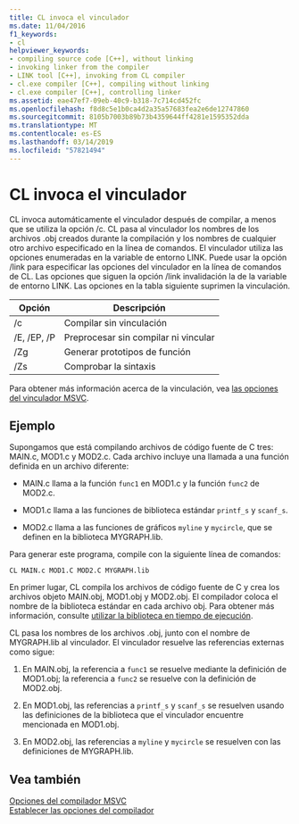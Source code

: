 ```yaml
---
title: CL invoca el vinculador
ms.date: 11/04/2016
f1_keywords:
- cl
helpviewer_keywords:
- compiling source code [C++], without linking
- invoking linker from the compiler
- LINK tool [C++], invoking from CL compiler
- cl.exe compiler [C++], compiling without linking
- cl.exe compiler [C++], controlling linker
ms.assetid: eae47ef7-09eb-40c9-b318-7c714cd452fc
ms.openlocfilehash: f8d8c5e1b0ca4d2a35a57683fea2e6de12747860
ms.sourcegitcommit: 8105b7003b89b73b4359644ff4281e1595352dda
ms.translationtype: MT
ms.contentlocale: es-ES
ms.lasthandoff: 03/14/2019
ms.locfileid: "57821494"
---
```

# <a name="cl-invokes-the-linker"></a>CL invoca el vinculador

CL invoca automáticamente el vinculador después de compilar, a menos que se utiliza la opción /c. CL pasa al vinculador los nombres de los archivos .obj creados durante la compilación y los nombres de cualquier otro archivo especificado en la línea de comandos. El vinculador utiliza las opciones enumeradas en la variable de entorno LINK. Puede usar la opción /link para especificar las opciones del vinculador en la línea de comandos de CL. Las opciones que siguen la opción /link invalidación la de la variable de entorno LINK. Las opciones en la tabla siguiente suprimen la vinculación.

|Opción|Descripción|
|------------|-----------------|
|/c|Compilar sin vinculación|
|/E, /EP, /P|Preprocesar sin compilar ni vincular|
|/Zg|Generar prototipos de función|
|/Zs|Comprobar la sintaxis|

Para obtener más información acerca de la vinculación, vea [las opciones del vinculador MSVC](linker-options.md).

## <a name="example"></a>Ejemplo

Supongamos que está compilando archivos de código fuente de C tres: MAIN.c, MOD1.c y MOD2.c. Cada archivo incluye una llamada a una función definida en un archivo diferente:

- MAIN.c llama a la función `func1` en MOD1.c y la función `func2` de MOD2.c.

- MOD1.c llama a las funciones de biblioteca estándar `printf_s` y `scanf_s`.

- MOD2.c llama a las funciones de gráficos `myline` y `mycircle`, que se definen en la biblioteca MYGRAPH.lib.

Para generar este programa, compile con la siguiente línea de comandos:

```
CL MAIN.c MOD1.C MOD2.C MYGRAPH.lib
```

En primer lugar, CL compila los archivos de código fuente de C y crea los archivos objeto MAIN.obj, MOD1.obj y MOD2.obj. El compilador coloca el nombre de la biblioteca estándar en cada archivo obj. Para obtener más información, consulte [utilizar la biblioteca en tiempo de ejecución](md-mt-ld-use-run-time-library.md).

CL pasa los nombres de los archivos .obj, junto con el nombre de MYGRAPH.lib al vinculador. El vinculador resuelve las referencias externas como sigue:

1. En MAIN.obj, la referencia a `func1` se resuelve mediante la definición de MOD1.obj; la referencia a `func2` se resuelve con la definición de MOD2.obj.

1. En MOD1.obj, las referencias a `printf_s` y `scanf_s` se resuelven usando las definiciones de la biblioteca que el vinculador encuentre mencionada en MOD1.obj.

1. En MOD2.obj, las referencias a `myline` y `mycircle` se resuelven con las definiciones de MYGRAPH.lib.

## <a name="see-also"></a>Vea también

[Opciones del compilador MSVC](compiler-options.md)<br/>
[Establecer las opciones del compilador](compiler-command-line-syntax.md)
